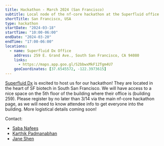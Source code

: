 ```yaml
---
title: Hackathon - March 2024 (San Francisco)
subtitle: Local node of the nf-core hackathon at the Superfluid office in South San Francisco
shortTitle: San Francisco, USA
type: hackathon
startDate: "2024-03-18"
startTime: "10:00-06:00"
endDate: "2024-03-20"
endTime: "17:00-06:00"
locations:
  - name: Superfluid Dx Office
    address: 259 E. Grand Ave., South San Francisco, CA 94080
    links:
      - https://maps.app.goo.gl/S2bbwxMkF12Tgm4U7
    geoCoordinates: [37.6545572, -122.3973615]
---
```


[Superfluid Dx](https://www.superfluiddx.com/) is excited to host us for our hackathon! They are located in the heart of SF biotech in South San Francisco. We will have access to a nice space on the 5th floor of the building where their office is (building 259). Please register by no later than 3/14 via the main nf-core hackathon page, as we will need to know attendee info to get everyone into the building. More logistical details coming soon!

Contact:

- [<i class="fab fa-slack"></i> Saba Nafees](https://nfcore.slack.com/team/U011CR59V8T)
- [<i class="fab fa-slack"></i> Karthik Padmanabhan](https://nfcore.slack.com/team/U067Q5Z4ZL7)
- [<i class="fab fa-slack"></i> Jane Shen](https://nfcore.slack.com/team/U05NPJQ3V7X)
